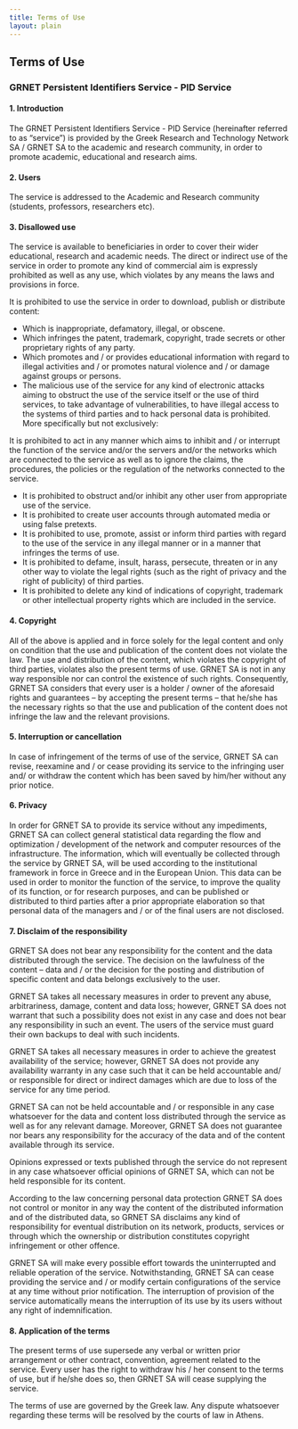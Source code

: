 ```yaml
---
title: Terms of Use
layout: plain
---
```


## Terms of Use

### GRNET Persistent Identifiers Service - PID Service


#### 1. Introduction
The GRNET Persistent Identifiers Service - PID Service (hereinafter referred to as “service”) is provided by the Greek Research and Technology Network SA / GRNET SA to the academic and research community, in order to promote academic, educational and research aims.

#### 2. Users
The service is addressed to the Academic and Research community (students, professors, researchers etc).

#### 3. Disallowed use
The service is available to beneficiaries in order to cover their wider educational, research and academic needs. The direct or indirect use of the service in order to promote any kind of commercial aim is expressly prohibited as well as any use, which violates by any means the laws and provisions in force.

It is prohibited to use the service in order to download, publish or distribute content:

- Which is inappropriate, defamatory, illegal, or obscene.
- Which infringes the patent, trademark, copyright, trade secrets or other proprietary rights of any party.
- Which promotes and / or provides educational information with regard to illegal activities and / or promotes natural violence and / or damage against groups or persons.
- The malicious use of the service for any kind of electronic attacks aiming to obstruct the use of the service itself or the use of third services, to take advantage of vulnerabilities, to have illegal access to the systems of third parties and to hack personal data is prohibited. More specifically but not exclusively:

It is prohibited to act in any manner which aims to inhibit and / or interrupt the function of the service and/or the servers and/or the networks which are connected to the service as well as to ignore the claims, the procedures, the policies or the regulation of the networks connected to the service.
- It is prohibited to obstruct and/or inhibit any other user from appropriate use of the service.
- It is prohibited to create user accounts through automated media or using false pretexts.
- It is prohibited to use, promote, assist or inform third parties with regard to the use of the service in any illegal manner or in a manner that infringes the terms of use.
- It is prohibited to defame, insult, harass, persecute, threaten or in any other way to violate the legal rights (such as the right of privacy and the right of publicity) of third parties.
- It is prohibited to delete any kind of indications of copyright, trademark or other intellectual property rights which are included in the service.

#### 4. Copyright
All of the above is applied and in force solely for the legal content and only on condition that the use and publication of the content does not violate the law. The use and distribution of the content, which violates the copyright of third parties, violates also the present terms of use.
GRNET SA is not in any way responsible nor can control the existence of such rights. Consequently, GRNET SA considers that every user is a holder / owner of the aforesaid rights and guarantees – by accepting the present terms – that he/she has the necessary rights so that the use and publication of the content does not infringe the law and the relevant provisions.

#### 5. Interruption or cancellation
In case of infringement of the terms of use of the service, GRNET SA can revise, reexamine and / or cease providing its service to the infringing user and/ or withdraw the content which has been saved by him/her without any prior notice.

#### 6. Privacy
In order for GRNET SA to provide its service without any impediments, GRNET SA can collect general statistical data regarding the flow and optimization / development of the network and computer resources of the infrastructure. The information, which will eventually be collected through the service by GRNET SA, will be used according to the institutional framework in force in Greece and in the European Union.
This data can be used in order to monitor the function of the service, to improve the quality of its function, or for research purposes, and can be published or distributed to third parties after a prior appropriate elaboration so that personal data of the managers and / or of the final users are not disclosed.

#### 7. Disclaim of the responsibility
GRNET SA does not bear any responsibility for the content and the data distributed through the service. The decision on the lawfulness of the content – data and / or the decision for the posting and distribution of specific content and data belongs exclusively to the user.

GRNET SA takes all necessary measures in order to prevent any abuse, arbitrariness, damage, content and data loss; however, GRNET SA does not warrant that such a possibility does not exist in any case and does not bear any responsibility in such an event. The users of the service must guard their own backups to deal with such incidents.

GRNET SA takes all necessary measures in order to achieve the greatest availability of the service; however, GRNET SA does not provide any availability warranty in any case such that it can be held accountable and/ or responsible for direct or indirect damages which are due to loss of the service for any time period.

GRNET SA can not be held accountable and / or responsible in any case whatsoever for the data and content loss distributed through the service as well as for any relevant damage. Moreover, GRNET SA does not guarantee nor bears any responsibility for the accuracy of the data and of the content available through its service.

Opinions expressed or texts published through the service do not represent in any case whatsoever official opinions of GRNET SA, which can not be held responsible for its content.

According to the law concerning personal data protection GRNET SA does not control or monitor in any way the content of the distributed information and of the distributed data, so GRNET SA disclaims any kind of responsibility for eventual distribution on its network, products, services or through which the ownership or distribution constitutes copyright infringement or other offence.

GRNET SA will make every possible effort towards the uninterrupted and reliable operation of the service. Notwithstanding, GRNET SA can cease providing the service and / or modify certain configurations of the service at any time without prior notification. The interruption of provision of the service automatically means the interruption of its use by its users without any right of indemnification.

#### 8. Application of the terms
The present terms of use supersede any verbal or written prior arrangement or other contract, convention, agreement related to the service. Every user has the right to withdraw his / her consent to the terms of use, but if he/she does so, then GRNET SA will cease supplying the service.

The terms of use are governed by the Greek law. Any dispute whatsoever regarding these terms  will be resolved by the courts of law in Athens.



